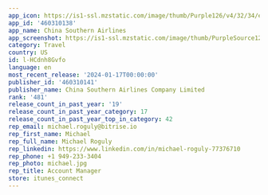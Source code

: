 ```yaml
---
app_icon: https://is1-ssl.mzstatic.com/image/thumb/Purple126/v4/32/34/e6/3234e600-32df-5e61-3ae9-70fd55c8790a/AppIcon-0-0-1x_U007emarketing-0-5-0-0-85-220.png/1024x1024bb.png
app_id: '460310138'
app_name: China Southern Airlines
app_screenshot: https://is1-ssl.mzstatic.com/image/thumb/PurpleSource126/v4/6c/dc/0b/6cdc0b79-9522-ae1d-2857-7fa153117c1d/3019a0ad-00eb-4e1f-867f-fd1f16b921e0_1.jpg/1284x2778bb.png
category: Travel
country: US
id: l-HCdnh8Gvfo
language: en
most_recent_release: '2024-01-17T00:00:00'
publisher_id: '460310141'
publisher_name: China Southern Airlines Company Limited
rank: '481'
release_count_in_past_year: '19'
release_count_in_past_year_category: 17
release_count_in_past_year_top_in_category: 42
rep_email: michael.roguly@bitrise.io
rep_first_name: Michael
rep_full_name: Michael Roguly
rep_linkedin: https://www.linkedin.com/in/michael-roguly-77376710
rep_phone: +1 949-233-3404
rep_photo: michael.jpg
rep_title: Account Manager
store: itunes_connect
---
```

